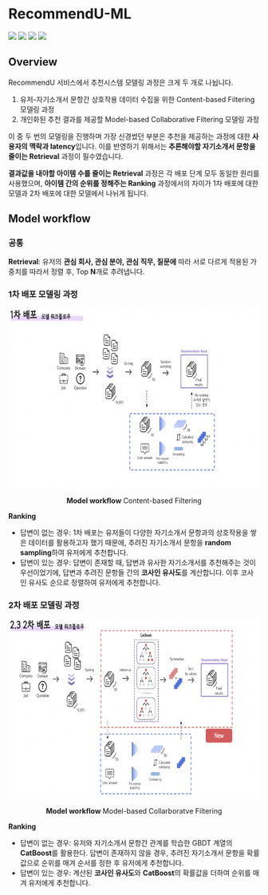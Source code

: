 # RecommendU-ML
<img src="https://img.shields.io/badge/Ubuntu-E95420?style=flat-square&logo=Ubuntu&logoColor=white"> <img src="https://img.shields.io/badge/Python-3776AB?style=flat-square&logo=Python&logoColor=white"> <img src="https://img.shields.io/badge/Pytorch-EE4C2C?style=flat-square&logo=Pytorch&logoColor=white"> <img src="https://img.shields.io/badge/Numpy-013243?style=flat-square&logo=Numpy&logoColor=white">

## Overview
RecommendU 서비스에서 추천시스템 모델링 과정은 크게 두 개로 나뉩니다.
1. 유저-자기소개서 문항간 상호작용 데이터 수집을 위한 Content-based Filtering 모델링 과정
2. 개인화된 추천 결과를 제공할 Model-based Collaborative Filtering 모델링 과정

이 중 두 번의 모델링을 진행하며 가장 신경썼던 부분은 추천을 제공하는 과정에 대한 **사용자의 맥락과 latency**입니다. 이를 반영하기 위해서는 **추론해야할 자기소개서 문항을 줄이는 Retrieval** 과정이 필수였습니다.


**결과값을 내야할 아이템 수를 줄이는 Retrieval** 과정은 각 배포 단계 모두 동일한 원리를 사용했으며, **아이템 간의 순위를 정해주는 Ranking** 과정에서의 차이가 1차 배포에 대한 모델과 2차 배포에 대한 모델에서 나뉘게 됩니다.

## Model workflow
### 공통

**Retrieval**: 유저의 **관심 회사, 관심 분야, 관심 직무, 질문에** 따라 서로 다르게 적용된 가중치를 따라서 정렬 후, Top **N**개로 추려냅니다.

### 1차 배포 모델링 과정
<p align="center">
<img src="./img/rule_based.png" height = "360" alt="" align=center />
<br><br>
<b>Model workflow</b> Content-based Filtering
</p>

**Ranking**

- 답변이 없는 경우: 1차 배포는 유저들이 다양한 자기소개서 문항과의 상호작용을 쌓은 데이터를 활용하고자 했기 때문에, 추려진 자기소개서 문항을 **random sampling**하여 유저에게 추천합니다.
- 답변이 있는 경우: 답변이 존재할 때, 답변과 유사한 자기소개서를 추천해주는 것이 우선이었기에, 답변과 추려진 문항들 간의 **코사인 유사도**를 계산합니다. 이후 코사인 유사도 순으로 정렬하여 유저에게 추천합니다.




### 2차 배포 모델링 과정
<p align="center">
<img src="./img/model_based.png" height = "360" alt="" align=center />
<br><br>
<b>Model workflow</b> Model-based Collarboratve Filtering
</p>

**Ranking**

- 답변이 없는 경우: 유저와 자기소개서 문항간 관계를 학습한 GBDT 계열의 **CatBoost**를 활용한다. 답변이 존재하지 않을 경우, 추려진 자기소개서 문항을 확률값으로 순위를 매겨 순서를 정한 후 유저에게 추천합니다.
- 답변이 있는 경우: 계산된 **코사인 유사도**와 **CatBoost**의 확률값을 더하여 순위를 매겨 유저에게 추천합니다.


